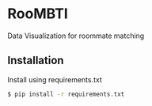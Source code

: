 # RooMBTI
Data Visualization for roommate matching

## Installation

Install using requirements.txt

```bash
$ pip install -r requirements.txt
```
